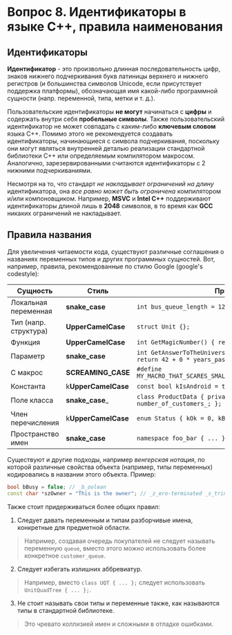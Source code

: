 # Вопрос 8. Идентификаторы в языке С++, правила наименования

## Идентификаторы

**Идентификатор** - это произвольно длинная последовательность цифр, знаков нижнего подчеркивания букв латиницы верхнего и нижнего регистров (и большинства символов Unicode, если присутствует поддержка платформы), обозначающая имя какой-либо программной сущности (напр. переменной, типа, метки и т. д.).

Пользовательские идентификаторы **не могут** начинаться с **цифры** и содержать внутри себя **пробельные символы**. Также пользовательский идентификатор не может совпадать с каким-либо **ключевым словом** языка С++. Помимо этого не рекомендуется создавать идентификаторы, начинающиеся с символа подчеркивания, поскольку они могут являться внутренней деталью реализации стандартной библиотеки С++ или определяемым компилятором макросом. Аналогично, зарезервированными считаются идентификаторы с 2 нижними подчеркиваниями.

Несмотря на то, что стандарт *не накладывает ограничений на длину* идентификатора, она *все равно может быть ограничена* компилятором и/или компоновщиком. Например, **MSVC** и **Intel C++** поддерживают идентификаторы длиной лишь в **2048** символов, в то время как **GCC** никаких ограничений не накладывает.

## Правила названия

Для увеличения читаемости кода, существуют различные соглашения о названиях переменных типов и других программных сущностей.
Вот, например, правила, рекомендованные по стилю Google (google's codestyle):

| Сущность              | Стиль               | Пример                                                                           |
| --------------------- | ------------------- | -------------------------------------------------------------------------------- |
| Локальная переменная  | **snake_case**      | `int bus_queue_length = 12;`                                                     |
| Тип (напр. структура) | **UpperCamelCase**  | `struct Unit {};`                                                                |
| Функция               | **UpperCamelCase**  | `int GetMagicNumber() { return 69; }`                                            |
| Параметр              | **snake_case**      | `int GetAnswerToTheUniverse(int years_passed) { return 42 + 0 * years_passed; }` |
| С макрос              | **SCREAMING_CASE**  | `#define MY_MACRO_THAT_SCARES_SMALL_CHILDREN_AND_ADULTS_ALIKE`                   |
| Константа             | k**UpperCamelCase** | `const bool kIsAndroid = true;`                                                  |
| Поле класса           | **snake_case**_     | `class ProductData { private: int number_of_customers_; };`                      |
| Член перечисления     | k**UpperCamelCase** | `enum Status { kOk = 0, kBadAlloc, kRuntimeError };`                             |
| Пространство имен     | **snake_case**      | `namespace foo_bar { ... }`                                                      |

Существуют и другие подходы, например *венгерская нотация*, по которой различные свойства объекта (например, типы переменных) кодировались в названии этого объекта. Пример:
```cpp
bool bBusy = false; // _b_oolean
const char *szOwner = "This is the owner"; // _z_ero-terminated _s_tring
```

Также стоит придерживаться более общих правил:

1) Следует давать переменным и типам разборчивые имена, конкретные для предметной области.

> Например, создавая очередь покупателей не следует называть переменную `queue`, вместо этого можно использовать более конкретное `customer_queue`.

2) Следует избегать излишних аббревиатур.

> Например, вместо `class UQT { ... };` следует использовать `UnitQuadTree { ... };`.

3) Не стоит называть свои типы и переменные также, как называются типы в стандартной библиотеке.

> Это чревато коллизией имен и сложными в отладке ошибками.